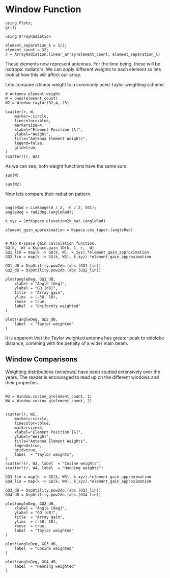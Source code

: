 # Window Function

``` @example WindowWeights
using Plots;
gr();

using ArrayRadiation

element_separation_λ = 1/2;
element_count = 32;
r = ArrayRadiation.linear_array(element_count, element_separation_λ)
```

These elements now represent antennas. For the time being, these will be isotropic radiators.
We can apply different weights to each element so lets look at how this will affect our array.

Lets compare a linear weight to a commonly used Taylor weighting scheme.

``` @example WindowWeights
# Antenna element weight
W = ones(element_count)
W2 = Window.taylor(32,4,-25)

scatter(r, W, 
    marker=:circle, 
    linecolor=:blue, 
    markersize=4, 
    xlabel="Element Position [λ]", 
    ylabel="Weight", 
    title="Antenna Element Weights", 
    legend=false, 
    grid=true,
)
scatter!(r, W2)
```

As we can see, both weight functions have the same sum.

``` @example WindowWeights
sum(W)
```

``` @example WindowWeights
sum(W2)
```

Now lets compare their radiation pattern.

``` @example WindowWeights

angleRad = LinRange(π / 2, -π / 2, 501);
angleDeg = rad2deg.(angleRad);

k_xyz = 2π*Kspace.elevation2k_hat.(angleRad)

element_gain_approximation = Kspace.cos_taper.(angleRad)


# Map K-space gain calculation function.
GΩ(k, _W) = Kspace.gain_1D(k, 1, r, _W)
GΩ1_lin = map(k -> GΩ(k, W), k_xyz).*element_gain_approximation
GΩ2_lin = map(k -> GΩ(k, W2), k_xyz).*element_gain_approximation

GΩ1_dB = DspUtility.pow2db.(abs.(GΩ1_lin))
GΩ2_dB = DspUtility.pow2db.(abs.(GΩ2_lin))

plot(angleDeg, GΩ1_dB,
    xlabel = "Angle [deg]",
    ylabel = "GΩ [dB]",
    title  = "Array gain",
    ylims  = (-30, 18),
    reuse  = true,
    label  = "Uniformly weighted"
)

plot!(angleDeg, GΩ2_dB, 
    label  = "Taylor weighted"
)
```

It is apparent that the Taylor weighted antenna has greater peak to sidelobe distance, comming with the penalty of a wider main beam.

## Window Comparisons

Weighting distributions (windows) have been studied extensively over the years.
The reader is encouraged to read up on the different windows and their properties.

``` @example WindowWeights

W3 = Window.cosine_q(element_count, 1)
W4 = Window.cosine_q(element_count, 2)


scatter(r, W2, 
    marker=:circle, 
    linecolor=:blue, 
    markersize=4, 
    xlabel="Element Position [λ]", 
    ylabel="Weight", 
    title="Antenna Element Weights", 
    legend=true, 
    grid=true,
    label  = "Taylor weights",
)
scatter!(r, W3, label  = "Cosine weights")
scatter!(r, W4, label  = "Hanning weights")
```

``` @example WindowWeights
GΩ3_lin = map(k -> GΩ(k, W3), k_xyz).*element_gain_approximation
GΩ4_lin = map(k -> GΩ(k, W4), k_xyz).*element_gain_approximation

GΩ3_dB = DspUtility.pow2db.(abs.(GΩ3_lin))
GΩ4_dB = DspUtility.pow2db.(abs.(GΩ4_lin))

plot(angleDeg, GΩ2_dB,
    xlabel = "Angle [deg]",
    ylabel = "GΩ [dB]",
    title  = "Array gain",
    ylims  = (-50, 18),
    reuse  = true,
    label  = "Taylor weighted"
)

plot!(angleDeg, GΩ3_dB, 
    label  = "Cosine weighted"
)

plot!(angleDeg, GΩ4_dB, 
    label  = "Hanning weighted"
)
```

